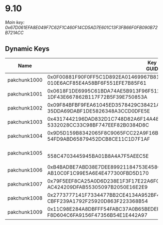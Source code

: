 # 9.10

###### *Main key: 0x67D061EFA8E049F7C62F1C460F14CD5AD7E601C13F3FB66F0FB090B72B721ACC*

## Dynamic Keys

| Name         | Key<br/>GUID                                                                                            | Notes |
|--------------|---------------------------------------------------------------------------------------------------------|-|
| pakchunk1000 | 0x0F00881F90F0FF5C1D892EA01469967B81D4803F6430E1338DBCCCFF542C84CE<br/>010E6ACF85E4A58BF6F551EFE7B85F61 |
| pakchunk1001 | 0x0618F1DE6995C61BDA74AE5B913F96F512745C068C1DAC029DFF0C7D7229001C<br/>1DF43E667862B117F72B5F39E750853A |
| pakchunk1002 | 0x09F84BFBF9FEA61045ED3578429C38421AAB77A8374BF1AADAC5399F41621FA0<br/>35DDA69DABF1DE5826348A3CCD0DFE5E |
| pakchunk1003 | 0x4317442196DAD832D1C748D82A6F14A4893F2BA78AB9C95FBC349396530B2EB9<br/>5332028CC33C98BF747EEF82B0384D8C |
| pakchunk1004 | 0x9D5D159B8342065F8C9065FCC22A9F16B834BE20EB88BDC8DB1738292EE7EDF8<br/>54FD9ABD65879452DCB8CE11C1D7F1AF |
| pakchunk1005 | <br/>558C4703445945BA01B8A4A7F5AEEC5E                                                                   | Bao Bros set |
| pakchunk1006 | 0xB4BADBE7ABD38E7DEE89921184753E458CA09A2ACBCC6825984748E03A9F2B83<br/>AB10C0F1C99E5A6E4E477300FBD5D170 |
| pakchunk1007 | 0x79F5EEF8CA25A0D6D238E1F3F17E22A6F0F632148C5A944268439535C74B3EB6<br/>AC424209DFAB55305097B2050E16E2E9 |
| pakchunk1008 | 0x2773777141F7334477BB2CE4134A952BF4A8BB10BF5FA544B3072859BE9588BF<br/>CBFF239A1792F25920D863F223368B54 |
| pakchunk1009 | 0x11C98E284A8DBFFF54FABC37A0B65BEDEFB3E2068A5A57D1229750C0E0EF38AC<br/>F8D604C6FA9156F47356B54E1E442A97 |
